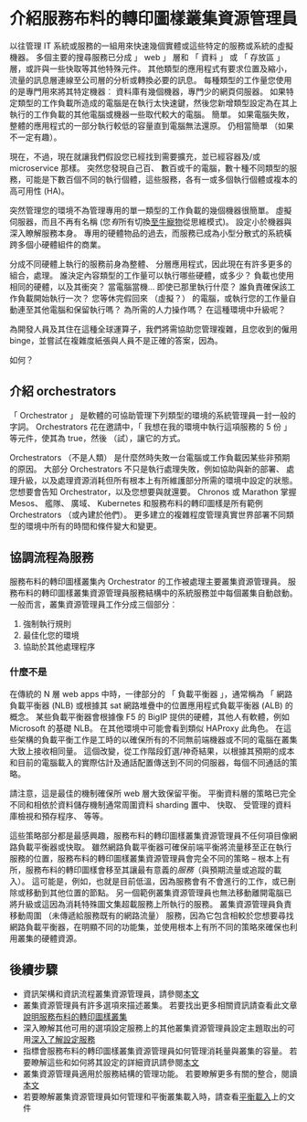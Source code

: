 <properties
   pageTitle="介紹服務布料的轉印圖樣叢集資源管理員 |Microsoft Azure"
   description="若要服務布料的轉印圖樣叢集資源管理員簡介。"
   services="service-fabric"
   documentationCenter=".net"
   authors="masnider"
   manager="timlt"
   editor=""/>

<tags
   ms.service="Service-Fabric"
   ms.devlang="dotnet"
   ms.topic="article"
   ms.tgt_pltfrm="NA"
   ms.workload="NA"
   ms.date="08/19/2016"
   ms.author="masnider"/>

# <a name="introducing-the-service-fabric-cluster-resource-manager"></a>介紹服務布料的轉印圖樣叢集資源管理員
以往管理 IT 系統或服務的一組用來快速幾個實體或這些特定的服務或系統的虛擬機器。 多個主要的搜尋服務已分成 」 web 」 層和 「 資料 」 或 「 存放區 」 層，或許與一些快取等其他特殊元件。 其他類型的應用程式有要求位置及縮小，流量的訊息層連線至公司層的分析或轉換必要的訊息。 每種類型的工作量您使用的是專門用來將其特定機器︰ 資料庫有幾個機器，專門少的網頁伺服器。 如果特定類型的工作負載所造成的電腦是在執行太快速鍵，然後您新增類型設定為在其上執行的工作負載的其他電腦或機器一些取代較大的電腦。 簡單。 如果電腦失敗，整體的應用程式的一部分執行較低的容量直到電腦無法還原。 仍相當簡單 （如果不一定有趣）。

現在，不過，現在就讓我們假設您已經找到需要擴充，並已經容器及/或 microservice 那樣。 突然您發現自己百、 數百或千的電腦，數十種不同類型的服務，可能是下數百個不同的執行個體，這些服務，各有一或多個執行個體或複本的高可用性 (HA)。

突然管理您的環境不為管理專用的單一類型的工作負載的幾個機器很簡單。 虛擬伺服器，而且不再有名稱 (您*有*所有切換[至牛寵物](http://www.slideshare.net/randybias/architectures-for-open-and-scalable-clouds/20)從思維模式)。 設定小於機器與深入瞭解服務本身。 專用的硬體物品的過去，而服務已成為小型分散式的系統橫跨多個小硬體組件的商業。

分成不同硬體上執行的服務前身為整體、 分層應用程式，因此現在有許多更多的組合，處理。 誰決定內容類型的工作量可以執行哪些硬體，或多少？ 負載也使用相同的硬體，以及其衝突？ 當電腦當機... 即使已那里執行什麼？ 誰負責確保該工作負載開始執行一次？ 您等休完假回來 （虛擬？） 的電腦，或執行您的工作量自動連至其他電腦和保留執行嗎？ 為所需的人力操作嗎？ 在這種環境中升級呢？

為開發人員及其住在這種全球運算子，我們將需協助您管理複雜，且您收到的僱用 binge，並嘗試在複雜度紙張與人員不是正確的答案，因為。

如何？

## <a name="introducing-orchestrators"></a>介紹 orchestrators
「 Orchestrator 」 是軟體的可協助管理下列類型的環境的系統管理員一封一般的字詞。 Orchestrators 花在邀請中，「 我想在我的環境中執行這項服務的 5 份 」 等元件，使其為 true，然後 （試），讓它的方式。

Orchestrators （不是人類） 是什麼然時失敗一台電腦或工作負載因某些非預期的原因。 大部分 Orchestrators 不只是執行處理失敗，例如協助與新的部署、 處理升級，以及處理資源消耗但所有根本上有所維護部分所需的環境中設定的狀態。 您想要會告知 Orchestrator，以及您想要與就還要。 Chronos 或 Marathon 掌握 Mesos、 艦隊、 廣域、 Kubernetes 和服務布料的轉印圖樣是所有範例 Orchestrators （或內建於他們）。 更多建立的複雜程度管理真實世界部署不同類型的環境中所有的時間和條件變大和變更。

## <a name="orchestration-as-a-service"></a>協調流程為服務
服務布料的轉印圖樣叢集內 Orchestrator 的工作被處理主要叢集資源管理員。 服務布料的轉印圖樣叢集資源管理員服務結構中的系統服務並中每個叢集自動啟動。  一般而言，叢集資源管理員工作分成三個部分︰

1. 強制執行規則
2. 最佳化您的環境
3. 協助於其他處理程序

### <a name="what-it-isnt"></a>什麼不是
在傳統的 N 層 web apps 中時，一律部分的 「 負載平衡器 」，通常稱為 「 網路負載平衡器 (NLB) 或根據其 sat 網路堆疊中的位置應用程式負載平衡器 (ALB) 的概念。 某些負載平衡器會根據像 F5 的 BigIP 提供的硬體，其他人有軟體，例如 Microsoft 的基礎 NLB。 在其他環境中可能會看到類似 HAProxy 此角色。 在這些架構的負載平衡工作是工時的以確保所有的不同無前端機器或不同的電腦在叢集大致上接收相同量。 這個改變，從工作階段釘選/神奇結果，以根據其預期的成本和目前的電腦載入的實際估計及通話配置傳送到不同的伺服器，每個不同通話的策略。

請注意，這是最佳的機制確保所 web 層大致保留平衡。 平衡資料層的策略已完全不同和相依於資料儲存機制通常周圍資料 sharding 置中、 快取、 受管理的資料庫檢視和預存程序、 等等。

這些策略部分都是最感興趣，服務布料的轉印圖樣叢集資源管理員不任何項目像網路負載平衡器或快取。 雖然網路負載平衡器可確保前端平衡將流量移至正在執行服務的位置，服務布料的轉印圖樣叢集資源管理員會完全不同的策略 – 根本上有所，服務布料的轉印圖樣會移至其讓最有意義的*服務*（與預期流量或追蹤的載入）。 這可能是，例如，也就是目前低溫，因為服務會有不會進行的工作，或已刪除或移動到其他位置的節點。 另一個範例叢集資源管理員也無法移動離開電腦已將升級或這因為消耗特殊圖文集超載服務上所執行的服務。 叢集資源管理員負責移動周圍 （未傳遞給服務既有的網路流量） 服務，因為它包含相較於您想要尋找網路負載平衡器，在明顯不同的功能集，並使用根本上有所不同的策略來確保也利用叢集的硬體資源。

## <a name="next-steps"></a>後續步驟
- 資訊架構和資訊流程叢集資源管理員，請參閱[本文](service-fabric-cluster-resource-manager-architecture.md)
- 叢集資源管理員有許多選項來描述叢集。 若要找出更多相關資訊請查看此文章[說明服務布料的轉印圖樣叢集](service-fabric-cluster-resource-manager-cluster-description.md)
- 深入瞭解其他可用的選項設定服務上的其他叢集資源管理員設定主題取出的可用[深入了解設定服務](service-fabric-cluster-resource-manager-configure-services.md)
- 指標會服務布料的轉印圖樣叢集資源管理員如何管理消耗量與叢集的容量。 若要瞭解這些和如何將其設定的詳細資訊請參閱[本文](service-fabric-cluster-resource-manager-metrics.md)
- 叢集資源管理員適用於服務結構的管理功能。 若要瞭解更多有關的整合，閱讀[本文](service-fabric-cluster-resource-manager-management-integration.md)
- 若要瞭解叢集資源管理員如何管理和平衡叢集載入時，請查看[平衡載入](service-fabric-cluster-resource-manager-balancing.md)上的文件
